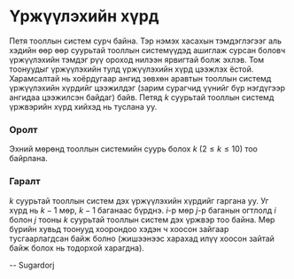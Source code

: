 Үржүүлэхийн хүрд
================
Петя тооллын систем сурч байна. Тэр нэмэх хасахын тэмдэглэгээг аль хэдийн өөр
өөр суурьтай тооллын системүүдэд ашиглаж сурсан боловч үржүүлэхийн тэмдэг рүү
ороход нилээн ярвигтай болж эхлэв. Том тоонуудыг үржүүлэхийн тулд үржүүлэхийн
хүрд цээжлэх ёстой. Харамсалтай нь хоёрдугаар ангид зөвхөн аравтын тооллын
системд үржүүлэхийн хүрдийг цээжилдэг (зарим сурагчид үүнийг бүр нэгдүгээр
ангидаа цээжилсэн байдаг) байв. Петяд $k$ суурьтай тооллын системд үржвэрийн
хүрд хийхэд нь туслана уу.


### Оролт
Эхний мөрөнд тооллын системийн суурь болох $k$ ($2≤k≤10$) тоо байрлана.

### Гаралт
$k$ суурьтай тооллын систем дэх үржүүлэхийн хүрдийг гаргана уу. Уг хүрд нь $k-1$
мөр, $k-1$ баганаас бүрднэ. $i$-р мөр $j$-р баганын огтлолд $i$ болон $j$ тооны
$k$ суурьтай тооллын систем дэх үржвэр тоо байна. Мөр бүрийн хувьд тоонууд
хоорондоо хэдэн ч хоосон зайгаар тусгаарлагдсан байж болно (жишээнээс харахад
илүү хоосон зайтай байж болох нь тодорхой харагдна).

-- Sugardorj
